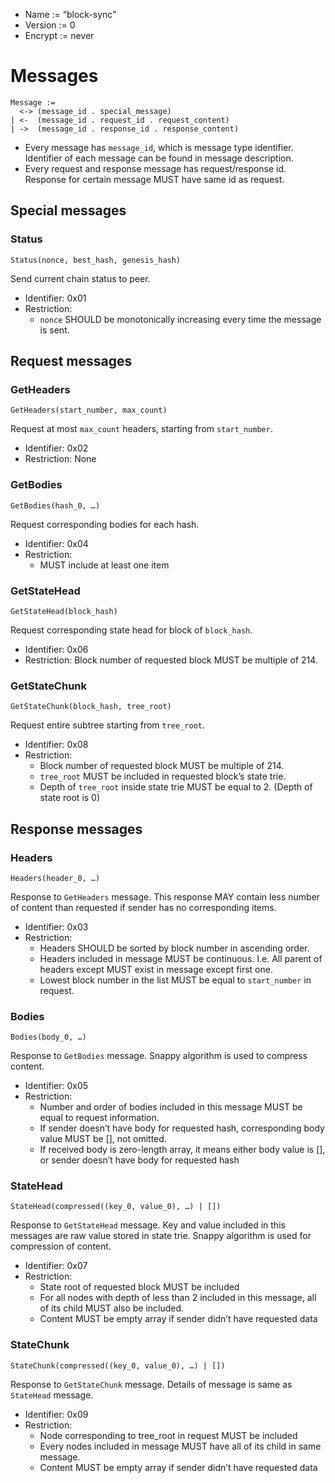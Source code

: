 * Name := “block-sync”
* Version := 0
* Encrypt := never

# Messages

```
Message :=
  <-> (message_id . special_message)
| <-  (message_id . request_id . request_content)
| ->  (message_id . response_id . response_content)
```

* Every message has `message_id`, which is message type identifier. Identifier of each message can be found in message description.
* Every request and response message has request/response id. Response for certain message MUST have same id as request.

## Special messages

### Status

```
Status(nonce, best_hash, genesis_hash)
```

Send current chain status to peer.

* Identifier: 0x01
* Restriction:
  * `nonce` SHOULD be monotonically increasing every time the message is sent.

## Request messages

### GetHeaders

```
GetHeaders(start_number, max_count)
```

Request at most `max_count` headers, starting from `start_number`.

* Identifier: 0x02
* Restriction: None


### GetBodies

```
GetBodies(hash_0, …)
```

Request corresponding bodies for each hash.

* Identifier: 0x04
* Restriction:
  * MUST include at least one item


### GetStateHead

```
GetStateHead(block_hash)
```

Request corresponding state head for block of `block_hash`.

* Identifier: 0x06
* Restriction: Block number of requested block MUST be multiple of 214.


### GetStateChunk

```
GetStateChunk(block_hash, tree_root)
```

Request entire subtree starting from `tree_root`.

* Identifier: 0x08
* Restriction:
  * Block number of requested block MUST be multiple of 214.
  * `tree_root` MUST be included in requested block’s state trie.
  * Depth of `tree_root` inside state trie MUST be equal to 2. (Depth of state root is 0)


## Response messages

### Headers

```
Headers(header_0, …)
```

Response to `GetHeaders` message. This response MAY contain less number of content than requested if sender has no corresponding items.

* Identifier: 0x03
* Restriction:
  * Headers SHOULD be sorted by block number in ascending order.
  * Headers included in message MUST be continuous. I.e. All parent of headers except MUST exist in message except first one.
  * Lowest block number in the list MUST be equal to `start_number` in request.


### Bodies

```
Bodies(body_0, …)
```

Response to `GetBodies` message. Snappy algorithm is used to compress content.

* Identifier: 0x05
* Restriction:
  * Number and order of bodies included in this message MUST be equal to request information.
  * If sender doesn’t have body for requested hash, corresponding body value MUST be [], not omitted.
  * If received body is zero-length array, it means either body value is [], or sender doesn’t have body for requested hash


### StateHead

```
StateHead(compressed((key_0, value_0), …) | [])
```

Response to `GetStateHead` message. Key and value included in this messages are raw value stored in state trie. Snappy algorithm is used for compression of content.

* Identifier: 0x07
* Restriction:
  * State root of requested block MUST be included
  * For all nodes with depth of less than 2 included in this message, all of its child MUST also be included.
  * Content MUST be empty array if sender didn’t have requested data


### StateChunk
```
StateChunk(compressed((key_0, value_0), …) | [])
```

Response to `GetStateChunk` message. Details of message is same as `StateHead` message.

* Identifier: 0x09
* Restriction:
  * Node corresponding to tree_root in request MUST be included
  * Every nodes included in message MUST have all of its child in same message.
  * Content MUST be empty array if sender didn’t have requested data
